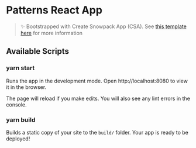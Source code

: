 # Patterns React App

> ✨ Bootstrapped with Create Snowpack App (CSA). See [this template here](https://github.com/cyyeh/create-react-app-with-snowpack) for more information

## Available Scripts

### yarn start

Runs the app in the development mode.
Open http://localhost:8080 to view it in the browser.

The page will reload if you make edits.
You will also see any lint errors in the console.

### yarn build

Builds a static copy of your site to the `build/` folder.
Your app is ready to be deployed!

